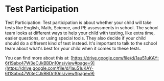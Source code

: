 # Test Participation
Test Participation: Test participation is about whether your child will take tests like English, Math, Science, and PE assessments in school. The school team looks at different ways to help your child with testing, like extra time, easier questions, or using special tools. They also decide if your child should do a different kind of test instead. It's important to talk to the school team about what's best for your child when it comes to these tests.

You can find more about this at: [https://drive.google.com/file/d/1au51uKAY-6t1Sabx47W3eCJkBBDn10ns/view#page=9](https://drive.google.com/file/d/1au51uKAY-6t1Sabx47W3eCJkBBDn10ns/view#page=9)
